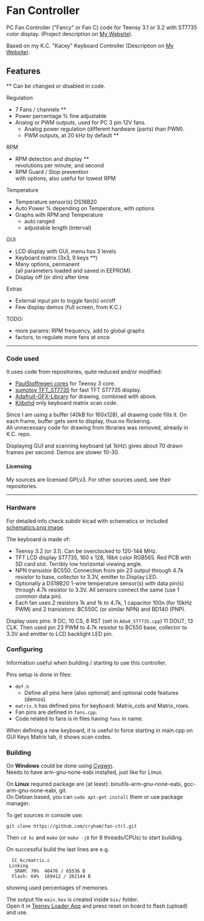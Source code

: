 Fan Controller
==============

PC Fan Controller ("Fancy" or Fan C) code for Teensy 3.1 or 3.2 with ST7735 color display. (Project description on [My Website](https://cryham.tuxfamily.org/portfolio/2021-fan-controller/)).

Based on my K.C. "Kacey" Keyboard Controller (Description on [My Website](https://cryham.tuxfamily.org/portfolio/2018-k-c-controller)).


## Features

** Can be changed or disabled in code.

Regulation
* 7 Fans / channels **
* Power percentage % fine adjustable
* Analog or PWM outputs, used for PC 3 pin 12V fans.
  * Analog power regulation (different hardware (parts) than PWM).
  * PWM outputs, at 20 kHz by default **

RPM
* RPM detection and display **  
revolutions per minute, and second
* RPM Guard / Stop prevention  
with options, also useful for lowest RPM

Temperature
* Temperature sensor(s) DS18B20
* Auto Power % depending on Temperature, with options
* Graphs with RPM and Temperature
  * auto ranged
  * adjustable length (interval)

GUI
* LCD display with GUI, menu has 3 levels
* Keyboard matrix (3x3, 9 keys **)
* Many options, permanent  
(all parameters loaded and saved in EEPROM).
* Display off (or dim) after time

Extras
* External input pin to toggle fan(s) on/off
* Few display demos (full screen, from K.C.)

TODO:
* more params: RPM frequency, add to global graphs
* factors, to regulate more fans at once

---

### Code used

It uses code from repositories, quite reduced and/or modified:
* [PaulStoffregen cores](https://github.com/PaulStoffregen/cores/tree/master/teensy3) for Teensy 3 core.
* [sumotoy TFT_ST7735](https://github.com/sumotoy/TFT_ST7735/tree/1.0p1) for fast TFT ST7735 display.
* [Adafruit-GFX-Library](https://github.com/adafruit/Adafruit-GFX-Library) for drawing, combined with above.
* [Kiibohd](https://github.com/kiibohd/controller) only keyboard matrix scan code.

Since I am using a buffer (40kB for 160x128), all drawing code fills it. On each frame, buffer gets sent to display, thus no flickering.  
All unnecessary code for drawing from libraries was removed, already in K.C. repo.

Displaying GUI and scanning keyboard (at 1kHz) gives about 70 drawn frames per second. Demos are slower 10-30.

#### Licensing

My sources are licensed GPLv3. For other sources used, see their repositories.

---

### Hardware

For detailed info check subdir kicad with schematics or included [schematics.png image](https://raw.githubusercontent.com/cryham/fan-ctrl/main/schematics.png).

The keyboard is made of:
* Teensy 3.2 (or 3.1). Can be overclocked to 120-144 MHz.
* TFT LCD display ST7735, 160 x 128, 16bit color RGB565. Red PCB with SD card slot. Terribly low horizontal viewing angle.
* NPN transistor BC550. Connection from pin 23 output through 4.7k resistor to base, collector to 3.3V, emitter to Display LED.
* Optionally a DS18B20 1-wire temperature sensor(s) with data pin(s) through 4.7k resistor to 3.3V. All sensors connect the same (use 1 common data pin).
* Each fan uses 2 resistors 1k and 1k to 4.7k, 1 capacitor 100n (for 10kHz PWM) and 2 transistors: BC550C (or similar NPN) and BD140 (PNP).

Display uses pins: 9 DC, 10 CS, 8 RST (set in `Ada4_ST7735.cpp`) 11 DOUT, 13 CLK.
Then used pin 23 PWM to 4.7k resistor to BC550 base, collector to 3.3V and emitter to LCD backlight LED pin.

### Configuring

Information useful when building / starting to use this controller.

Pins setup is done in files:
* `def.h`
  * Define all pins here (also optional) and optional code features (demos).
* `matrix.h` has defined pins for keyboard: Matrix_cols and Matrix_rows.
* Fan pins are defined in `fans.cpp`.
* Code related to fans is in files having `fans` in name.

When defining a new keyboard, it is useful to force starting in main.cpp on GUI Keys Matrix tab, it shows scan codes.

### Building

On **Windows** could be done using [Cygwin](https://www.cygwin.com/).  
Needs to have arm-gnu-none-eabi installed, just like for Linux.

On **Linux** required package are (at least): binutils-arm-gnu-none-eabi, gcc-arm-gnu-none-eabi, git.  
On Debian based, you can `sudo apt-get install` them or use package manager.


To get sources in console use:
```
git clone https://github.com/cryham/fan-ctrl.git
```
Then `cd kc` and `make` (or `make -j8` for 8 threads/CPUs) to start building.

On successful build the last lines are e.g.
```
  CC kc/matrix.c
 Linking 
   SRAM: 70%  46476 / 65536 B
  Flash: 64%  169412 / 262144 B
```
showing used percentages of memories.

The output file `main.hex` is created inside `bin/` folder.  
Open it in [Teensy Loader App](https://www.pjrc.com/teensy/loader.html) and press reset on board to flash (upload) and use.
